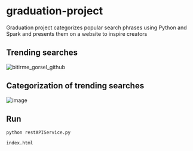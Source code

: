 # graduation-project
Graduation project categorizes popular search phrases using Python and Spark and presents them on a website to inspire creators

## Trending searches
![bitirme_gorsel_github](https://user-images.githubusercontent.com/71611710/215490770-b1d8e253-5fa5-4233-a461-da7ceefd594a.png)

## Categorization of trending searches
![image](https://user-images.githubusercontent.com/71611710/215490741-004d48c0-c920-4362-88be-8d837ac22be7.png)

## Run
``` 
python restAPIService.py
```
```
index.html
```
